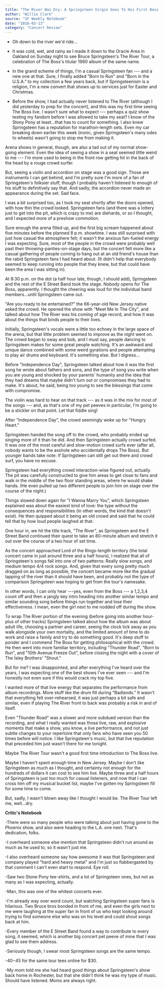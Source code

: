```yaml
---
title: "The River Was Dry: A Springsteen Virgin Goes To His First Boss Show"
author: "Willie Clark"
source: "SF Weekly Notebook"
date: "2016-03-13"
category: "Concert Review"
---
```


- Oh down to the river we'd ride...

- It was cold, wet, and rainy as I made it down to the Oracle Area in Oakland on Sunday night to see Bruce Springsteen's The River Tour, a celebration of The Boss's titular 1980 album of the same name.

- In the grand scheme of things, I'm a casual Springsteen fan --- and a new one at that. Sure, I finally added "Born to Run" and "Born in the U.S.A." to my collection a few years back, but if Springsteenism is a religion, I'm a new convert that shows up to services just for Easter and Christmas.

- Before the show, I had actually never listened to The River (although I did yesterday to prep for the concert), and this was my first time seeing The Boss live. I wasn't sure what to expect --- perhaps a quiz show testing my fandom before I was allowed to take my seat? I know of the Stony Pony at least...that has to count for something. I also knew Springsteen has a reputation for marathon-length sets. Even my car breaking down earlier this week (ironic, given Springsteen's many odes to wheels) wasn't going to stop me from making it.

Arena shows in general, though, are also a tad out of my normal show-going element. Even the idea of seeing a show in a seat seemed little weird to me --- I'm more used to being in the front row getting hit in the back of the head by a rouge crowd surfer.

But, seeing a violin and accordion on stage was a good sign. Those are instruments I can get behind, and I'm pretty sure I'm more of a fan of Springsteen's folksier stuff, though I probably haven't listened to enough of his stuff to definitively say that. And sadly, the accordion never made an appearance during the set. Sad face.

I was a bit surprised too, as I took my seat shortly after the doors opened, with how thin the crowd looked. Springsteen fans (and there was a lottery just to get into the pit, which is crazy to me) are diehards, or so I thought, and I expected more of a preshow commotion.

Sure enough the arena filled up, and the first big scream happened about five minutes before the planned 8 p.m. showtime. I was still surprised with just how casual the atmosphere felt; it wasn't the anxious fan-fueled energy I was expecting. Sure, most of the people in the crowd were probably well past their throwing-panties-on-stage days, but the concert felt more like a casual gathering of people coming to hang out at an old friend's house than the rabid Springsteen fans I had heard about. (It didn't help that everybody seemed to keep running into people that they knew, but that could have been the area I was sitting in).

At 8:30 p.m. on the dot (a half hour late, though, I should add), Springsteen and the rest of the E Street Band took the stage. Nobody opens for The Boss, apparently. I thought the cheering was loud for the individual band members...until Springsteen came out.

"Are you ready to be entertained?" the 66-year-old New Jersey native asked the crowd. He opened the show with "Meet Me In The City", and talked about how The River was his coming of age record, and how it was about the things that binds people to their lives.

Initially, Springsteen's vocals were a little too echoey in the large space of the arena, but that little problem seemed to improve as the night went on. The crowd began to sway and bob, and I must say, people dancing to Springsteen makes for some great people watching. It's an awkward and unique dance combined with some weird gyrations and people attempting to play air drums and keyboard. It's something else. But I digress...

Before "Independence Day", Springsteen talked about how it was the first song he wrote about fathers and sons, and the type of song you write when you are young and shocked by your parents' humanity and the idea that they had dreams that maybe didn't turn out or compromises they had to make. It's about, he said, being too young to see the blessings that come with compromise.

The violin was hard to hear on that track --- as it was in the mix for most of the songs --- and, as that's one of my pet peeves in particular, I'm going to be a stickler on that point. Let that fiddle sing!

After "Independence Day", the crowd seemingly woke up for "Hungry Heart."

Springsteen handed the song off to the crowd, who probably ended up singing more of it than he did. And then Springsteen actually crowd surfed. It was one of the most careful and slow-motion crowd surfs ever (after all, nobody wants to be the asshole who accidentally drops The Boss). But younger bands take note: If Springsteen can still get out there and crowd surf, you have no excuse.

Springsteen had everything crowd interaction-wise figured out, actually. The pit was carefully constructed to give him areas to get close to fans and walk in the middle of the two floor standing areas, where he would shake hands. (He even pulled up two different people to join him on stage over the course of the night.)

Things slowed down again for "I Wanna Marry You", which Springsteen explained was about the easiest kind of love: the type without the consequences and responsibilities (in other words, the kind that doesn't exist). He then quipped about it being an old crowd and said that he could tell that by how loud people laughed at that.

One hour in, we hit the title track, "The River", as Springsteen and the E Street Band continued their quest to take an 80-minute album and stretch it out over the course of a two hour of set time.

As the concert approached Lord of the Rings-length territory (the total concert came in just around three and a half hours), I realized that all of Springsteen's songs fall into one of two patterns: Really slow songs, and medium tempo 4/4 rock songs. And, given that every song pretty much dragged on as long as possible, the concert became more like the gradual lapping of the river than it should have been, and probably not the type of comparison Springsteen was hoping to get from the tour's namesake.

In other words, I can only hear ---yes, even from the Boss --- a 1,2,3,4 count off and then a jangly key intro heading into another similar tempo and similar sounding song before things run together and lose their effectiveness. I mean, even the girl next to me nodded off during the show.

To wrap The River portion of the evening (before going into another hour-plus of other tracks) Springsteen talked about how the album was about adult life, choosing a partner and career, seeing the clock tick away as you walk alongside your own mortality, and the limited amount of time to do work and raise a family and try to do something good. It's deep stuff to ponder and I commend The Boss for getting philosophical with the crowd. He then went into more familiar territory, including "Thunder Road", "Born to Run", and "10th Avenue Freeze Out", before closing the night with a cover of The Isley Brothers' "Shout."

But for me? I was disappointed, and after everything I've heard over the years, I was expecting one of the best shows I've ever seen --- and I'm honestly not even sure if this would crack my top five.

I wanted more of that live energy that separates the performance from album recordings. More stuff like the drum fill during "Badlands." It wasn't that everything felt over-rehearsed, it was just perhaps a bit safe and similar, even if playing The River front to back was probably a risk in and of itself.

Even "Thunder Road" was a slower and more subdued version than the recording, and what I really wanted was those live, raw, and explosive moments that make a show, you know, a live performance, and not just subtle changes to your repertoire that only fans who have seen you 50 times before will notice. I like Springsteen's music, but that live reputation that preceded him just wasn't there for me tonight.

Maybe The River Tour wasn't a good first time introduction to The Boss live.

Maybe I haven't spent enough time in New Jersey. Maybe I don't like Springsteen as much as I thought, and certainty not enough for the hundreds of dollars it can cost to see him live. Maybe three and a half hours of Springsteen is just too much for casual listeners, and now that I can cross him off my musical bucket list, maybe I've gotten my Springsteen fill for some time to come.

But, sadly, I wasn't blown away like I thought I would be. The River Tour left me, well...dry.

**Critic's Notebook**

-There were so many people who were talking about just having gone to the Phoenix show, and also were heading to the L.A. one next. That's dedication, folks.

-I overheard someone else mention that Springsteen didn't run around as much as he used to, so it wasn't just me.

-I also overheard someone say how awesome it was that Springsteen and company played "hard and heavy metal" and I'm just so flabbergasted by that comment I can't even start to respond. Eye roll.

-Saw two Stone Pony tee-shirts, and a lot of Springsteen ones, but not as many as I was expecting, actually.

-Man, this was one of the whitest concerts ever.

-I'm already way over word count, but watching Springsteen super fans is hilarious. Two Bruce bros bonded in front of me, and even the girls next to me were laughing at the super fan in front of us who kept looking around trying to find someone else who was on his level and could shout songs back at him.

-Every member of the E Street Band found a way to contribute to every song, it seemed, which is another big concert pet peeve of mine that I was glad to see them address.

-Seriously though, I swear most Springsteen songs are the same tempo.

-$40-$45 for the same tour tees online for $30.

-My mom told me she had heard good things about Springsteen's show back home in Rochester, but that she didn't think he was my type of music. Should have listened. Moms are always right.